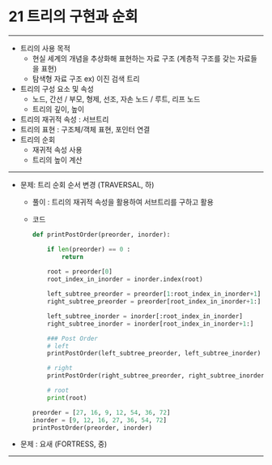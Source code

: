 # 21 트리의 구현과 순회

---

- 트리의 사용 목적
    - 현실 세계의 개념을 추상화해 표현하는 자료 구조 (계층적 구조를 갖는 자료들을 표현)
    - 탐색형 자료 구조 ex) 이진 검색 트리
- 트리의 구성 요소 및 속성
    - 노드, 간선 / 부모, 형제, 선조, 자손 노드 / 루트, 리프 노드
    - 트리의 깊이, 높이
- 트리의 재귀적 속성 : 서브트리
- 트리의 표현 : 구조체/객체 표현, 포인터 연결
- 트리의 순회
    - 재귀적 속성 사용
    - 트리의 높이 계산

---

- 문제: 트리 순회 순서 변경 (TRAVERSAL, 하)
    - 풀이 : 트리의 재귀적 속성을 활용하여 서브트리를 구하고 활용
    - 코드
        
        ```python
        def printPostOrder(preorder, inorder):
        
            if len(preorder) == 0 :
                return
            
            root = preorder[0]
            root_index_in_inorder = inorder.index(root)
        
            left_subtree_preorder = preorder[1:root_index_in_inorder+1]
            right_subtree_preorder = preorder[root_index_in_inorder+1:]
        
            left_subtree_inorder = inorder[:root_index_in_inorder]
            right_subtree_inorder = inorder[root_index_in_inorder+1:]
        
            ### Post Order
            # left
            printPostOrder(left_subtree_preorder, left_subtree_inorder)
        
            # right
            printPostOrder(right_subtree_preorder, right_subtree_inorder)
        
            # root
            print(root)
        
        preorder = [27, 16, 9, 12, 54, 36, 72]
        inorder = [9, 12, 16, 27, 36, 54, 72]
        printPostOrder(preorder, inorder)
        ```
        
- 문제 : 요새 (FORTRESS, 중)

---
